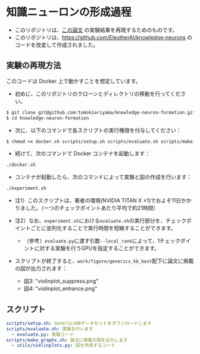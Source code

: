 # 知識ニューロンの形成過程
- このリポジトリは、[この論文](https://www.anlp.jp/proceedings/annual_meeting/2023/pdf_dir/B5-4.pdf) の実験結果を再現するためのものです。
- このリポジトリは、https://github.com/EleutherAI/knowledge-neurons のコードを改変して作成されました。

## 実験の再現方法
このコードは Docker 上で動かすことを想定しています。

- 初めに、このリポジトリのクローンとディレクトリの移動を行ってください。
```bash
$ git clone git@github.com:tomokiariyama/knowledge-neuron-formation.git
$ cd knowledge-neuron-formation
```
- 次に、以下のコマンドで各スクリプトの実行権限を付与してください：
```bash
$ chmod +x docker.sh scripts/setup.sh scripts/evaluate.sh scripts/make_graphs.sh experiment.sh
```
- 続けて、次のコマンドで Docker コンテナを起動します：
```bash
./docker.sh
```
- コンテナが起動したら、次のコマンドによって実験と図の作成を行います：
```bash
./experiment.sh
```
  - 注1）このスクリプトは、著者の環境(NVIDIA TITAN X ×1)でおよそ11日かかりました。（一つのチェックポイントあたり平均で約21時間）
  - 注2）なお、`experiment.sh`における`evaluate.sh`の実行部分を、チェックポイントごとに並列化することで実行時間を短縮することができます。
    - （参考）`evaluate.py`に渡す引数`--local_rank`によって、1チェックポイントに対する実験を行うGPUを指定することができます。
    
  - スクリプトが終了すると、`work/figure/generics_kb_best`配下に論文に掲載の図が出力されます：
      - 図3: "violinplot_suppress.png"
      - 図4: "violinplot_enhance.png"


## スクリプト
```yaml
scripts/setup.sh: GenericsKBデータセットをダウンロードします
scripts/evaluate.sh: 実験を行います
  - evaluate.py: 実験コード
scripts/make_graphs.sh: 論文に掲載の図を出力します
  - utils/violinplots.py: 図を作成するコード
```
